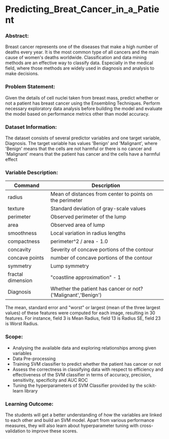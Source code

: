 # Predicting_Breat_Cancer_in_a_Patient

### Abstract:
Breast cancer represents one of the diseases that make a high number of deaths every
year. It is the most common type of all cancers and the main cause of women's deaths
worldwide. Classification and data mining methods are an effective way to classify data.
Especially in the medical field, where those methods are widely used in diagnosis and
analysis to make decisions.

### Problem Statement:
Given the details of cell nuclei taken from breast mass, predict whether or not a patient
has breast cancer using the Ensembling Techniques. Perform necessary exploratory
data analysis before building the model and evaluate the model based on performance
metrics other than model accuracy.

### Dataset Information:
The dataset consists of several predictor variables and one target variable, Diagnosis.
The target variable has values 'Benign' and 'Malignant', where 'Benign' means that the
cells are not harmful or there is no cancer and 'Malignant' means that the patient has
cancer and the cells have a harmful effect

### Variable Description:
| Command | Description |
| --- | --- |
| radius | Mean of distances from center to points on the perimeter |
| texture | Standard deviation of gray-scale values |
| perimeter | Observed perimeter of the lump |
| area | Observed area of lump |
| smoothness | Local variation in radius lengths |
| compactness | perimeter^2 / area - 1.0 |
| concavity | Severity of concave portions of the contour |
| concave points | number of concave portions of the contour |
| symmetry | Lump symmetry |
| fractal dimension | "coastline approximation" - 1 |
| Diagnosis | Whether the patient has cancer or not? ('Malignant','Benign') |

The mean, standard error and "worst" or largest (mean of the three largest values) of
these features were computed for each image, resulting in 30 features. For instance, field
3 is Mean Radius, field 13 is Radius SE, field 23 is Worst Radius.

### Scope:
* Analysing the available data and exploring relationships among given variables
* Data Pre-processing
* Training SVM classifier to predict whether the patient has cancer or not
* Assess the correctness in classifying data with respect to efficiency and effectiveness of
the SVM classifier in terms of accuracy, precision, sensitivity, specificity and AUC ROC
* Tuning the hyperparameters of SVM Classifier provided by the scikit-learn library

### Learning Outcome:
The students will get a better understanding of how the variables are linked to each
other and build an SVM model. Apart from various performance measures, they will also
learn about hyperparameter tuning with cross-validation to improve these scores.
